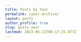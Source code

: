 ```yaml
---
title: Posts by Year
permalink: /year-archive/
layout: posts
author_profile: true
slug: posts-year
lastmod: 2023-06-21T08:17:25.877Z
---
```

